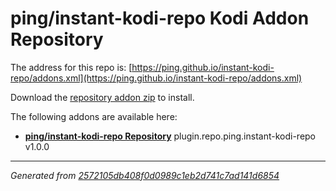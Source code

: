 # ping/instant-kodi-repo Kodi Addon Repository

The address for this repo is: [https://ping.github.io/instant-kodi-repo/addons.xml](https://ping.github.io/instant-kodi-repo/addons.xml)

Download the [repository addon zip](datadir/plugin.repo.ping.instant-kodi-repo/plugin.repo.ping.instant-kodi-repo-1.0.0.zip) to install.

The following addons are available here:

- [__ping/instant-kodi-repo Repository__](datadir/plugin.repo.ping.instant-kodi-repo/plugin.repo.ping.instant-kodi-repo-1.0.0.zip) plugin.repo.ping.instant-kodi-repo v1.0.0

----
_Generated from [2572105db408f0d0989c1eb2d741c7ad141d6854](https://github.com/ping/instant-kodi-repo/commit/2572105db408f0d0989c1eb2d741c7ad141d6854)_
